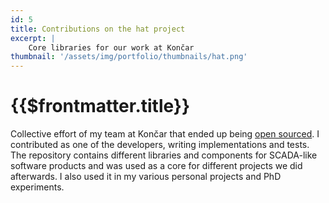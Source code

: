 ```yaml
---
id: 5
title: Contributions on the hat project
excerpt: |
    Core libraries for our work at Končar
thumbnail: '/assets/img/portfolio/thumbnails/hat.png'
---
```


# {{$frontmatter.title}}

Collective effort of my team at Končar that ended up being [open
sourced](https://github.com/hat-open/hat-core). I contributed as one of the
developers, writing implementations and tests. The repository contains
different libraries and components for SCADA-like software products and was
used as a core for different projects we did afterwards. I also used it in my
various personal projects and PhD experiments.
